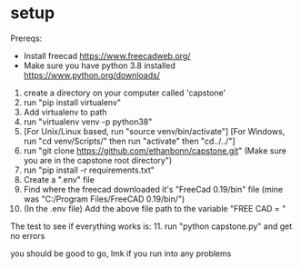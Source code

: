 # setup

Prereqs:
- Install freecad https://www.freecadweb.org/
- Make sure you have python 3.8 installed https://www.python.org/downloads/

1. create a directory on your computer called 'capstone'
2. run "pip install virtualenv"
3. Add virtualenv to path
4. run "virtualenv venv -p python38"
5. [For Unix/Linux based, run "source venv/bin/activate"]  [For Windows, run "cd venv/Scripts/" then run "activate" then "cd../../"]
6. run "git clone https://github.com/ethanbonn/capstone.git" (Make sure you are in the capstone root directory")
7. run "pip install -r requirements.txt"
8. Create a ".env" file 
9. Find where the freecad downloaded it's "FreeCad 0.19/bin" file (mine was "C:/Program Files/FreeCAD 0.19/bin/")
10. (In the .env file) Add the above file path to the variable "FREE CAD = "


The test to see if everything works is:
11. run "python capstone.py" and get no errors

you should be good to go, lmk if you run into any problems
